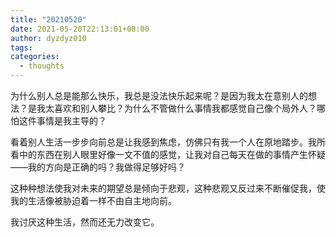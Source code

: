 ```yaml
---
title: "20210520"
date: 2021-05-20T22:13:01+08:00
author: dyzdyz010
tags:
categories:
  - thoughts
---
```


为什么别人总是能那么快乐，我总是没法快乐起来呢？是因为我太在意别人的想法？是我太喜欢和别人攀比？为什么不管做什么事情我都感觉自己像个局外人？哪怕这件事情是我主导的？

看着别人生活一步步向前总是让我感到焦虑，仿佛只有我一个人在原地踏步。我所看中的东西在别人眼里好像一文不值的感觉，让我对自己每天在做的事情产生怀疑——我的方向是正确的吗？我做得足够好吗？

这种种想法使我对未来的期望总是倾向于悲观，这种悲观又反过来不断催促我，使我的生活像被胁迫着一样不由自主地向前。

我讨厌这种生活，然而还无力改变它。
